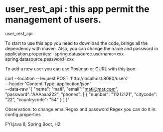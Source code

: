 # user_rest_api : this app permit the management of users.
user_rest_api

To start to use this app you need to download the code, brings all the dependency with maven.
Also, you can change the name and password in application.properties: 
-spring.datasource.username=xxx
-spring.datasource.password=xxx

To add a new user you can use Postman or CURL with this json:

curl --location --request POST 'http://localhost:8080/users' \
--header 'Content-Type: application/json' \
--data-raw '{
    "name": "mati",
    "email":"mati@mat.com",
    "password":"AAAaaa222",
    "phones": [
        { 
            "number": "11212121",
            "citycode": "22",
            "countrycode": "54"
        }
    ]
}'

Observation: to change emailRegex and password Regex you can do it in: config.properties 

FYI:java 8, Spring Boot, H2
